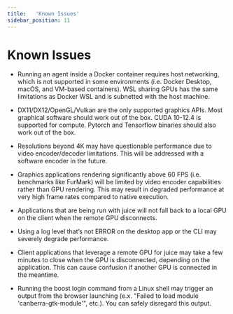 ```yaml
---
title:   'Known Issues'
sidebar_position: 11
---
```

# Known Issues

- Running an agent inside a Docker container requires host networking, which is not supported in some environments (i.e. Docker Desktop, macOS, and VM-based containers). WSL sharing GPUs has the same limitations as Docker WSL and is subnetted with the host machine. 

- DX11/DX12/OpenGL/Vulkan are the only supported graphics APIs. Most graphical software should work out of the box. CUDA 10-12.4 is supported for compute. Pytorch and Tensorflow binaries should also work out of the box. 

- Resolutions beyond 4K may have questionable performance due to video encoder/decoder limitations. This will be addressed with a software encoder in the future. 

- Graphics applications rendering significantly above 60 FPS (i.e. benchmarks like FurMark) will be limited by video encoder capabilities rather than GPU rendering. This may result in degraded performance at very high frame rates compared to native execution. 

- Applications that are being run with juice will not fall back to a local GPU on the client when the remote GPU disconnects.  

- Using a log level that’s not ERROR on the desktop app or the CLI may severely degrade performance. 

- Client applications that leverage a remote GPU for juice may take a few minutes to close when the GPU is disconnected, depending on the application. This can cause confusion if another GPU is connected in the meantime.

- Running the boost login command from a Linux shell may trigger an output from the browser launching (e.x. "Failed to load module 'canberra-gtk-module'", etc.). You can safely disregard this output.